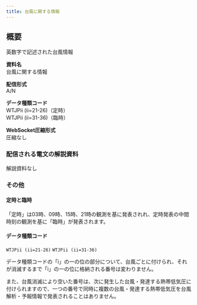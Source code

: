 ```yaml
---
title: 台風に関する情報
---
```


## 概要

英数字で記述された台風情報

**資料名** <br/>
台風に関する情報

**配信形式** <br/>
A/N

**データ種類コード** <br/>
WTJPii (ii=21-26)（定時）<br/>
WTJPii (ii=31-36)（臨時）

**WebSocket圧縮形式** <br/>
圧縮なし

### 配信される電文の解説資料

解説資料なし

### その他

#### 定時と臨時

「定時」は03時、09時、15時、21時の観測を基に発表されれ、定時発表の中間時刻の観測を基に「臨時」が発表されます。

#### データ種類コード

`WTJPii (ii=21-26)`
`WTJPii (ii=31-36)`

データ種類コードの「i」の一の位の部分について、台風ごとに付けられ、それが消滅するまで「i」の一の位に格納される番号は変わりません。

また、台風消滅により空いた番号は、次に発生した台風・発達する熱帯低気圧に付けられますので、一つの番号で同時に複数の台風・発達する熱帯低気圧を台風解析・予報情報で発表されることはありません。
